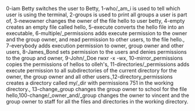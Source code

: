 0-iam Betty switches the user to Betty,
1-who/_am_i is used to tell which user is using the terminal,
2-groups is used to print all groups a user is part of,
3-newowner changes the owner of the file hello to user betty,
4-empty creates an empty file called hello,
5-execute converts the hello file into an executable,
6-multiple/_permissions adds execute permission to the owner and the group owner, and read permission to other users, to the file hello., 7-everybody adds execution permission to owner, group owner and other users, 8-James_Bond sets permission to the users and denies permissions to the group and owner, 9-John/_Doe rwxr -x -wx, 10-mirror_permissions copies the permissions of hellos to olleh's, 11-directories/_permissions adds execute permission to all subdirectories of the current directory for the owner, the group owner and all other users.,12-directory_permissions creates a directory called my/_dir with permissions 751 in the working directory., 13-change_group changes the group owner to school for the file hello,100-change/_owner_and/_group changes the owner to vincent and the group owner to staff for all the files and directories in the working directory.
